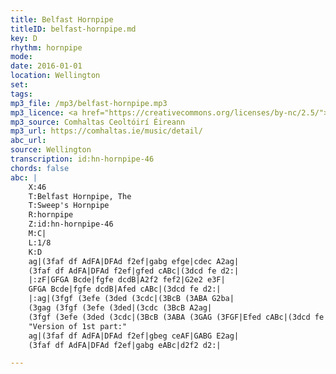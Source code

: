 ```yaml
---
title: Belfast Hornpipe
titleID: belfast-hornpipe.md
key: D
rhythm: hornpipe
mode:
date: 2016-01-01
location: Wellington
set:
tags:
mp3_file: /mp3/belfast-hornpipe.mp3
mp3_licence: <a href="https://creativecommons.org/licenses/by-nc/2.5/">CC-BY-NC-2.5</a>
mp3_source: Comhaltas Ceoltóirí Éireann
mp3_url: https://comhaltas.ie/music/detail/
abc_url:
source: Wellington
transcription: id:hn-hornpipe-46
chords: false
abc: |
    X:46
    T:Belfast Hornpipe, The
    T:Sweep's Hornpipe
    R:hornpipe
    Z:id:hn-hornpipe-46
    M:C|
    L:1/8
    K:D
    ag|(3faf df AdFA|DFAd f2ef|gabg efge|cdec A2ag|
    (3faf df AdFA|DFAd f2ef|gfed cABc|(3dcd fe d2:|
    |:zF|GFGA Bcde|fgfe dcdB|A2f2 fef2|G2e2 e3F|
    GFGA Bcde|fgfe dcdB|Afed cABc|(3dcd fe d2:|
    |:ag|(3fgf (3efe (3ded (3cdc|(3BcB (3ABA G2ba|
    (3gag (3fgf (3efe (3ded|(3cdc (3BcB A2ag|
    (3fgf (3efe (3ded (3cdc|(3BcB (3ABA (3GAG (3FGF|Efed cABc|(3dcd fe d2:|
    "Version of 1st part:"
    ag|(3faf df AdFA|DFAd f2ef|gbeg ceAF|GABG E2ag|
    (3faf df AdFA|DFAd f2ef|gabg eABc|d2f2 d2:|

---
```

